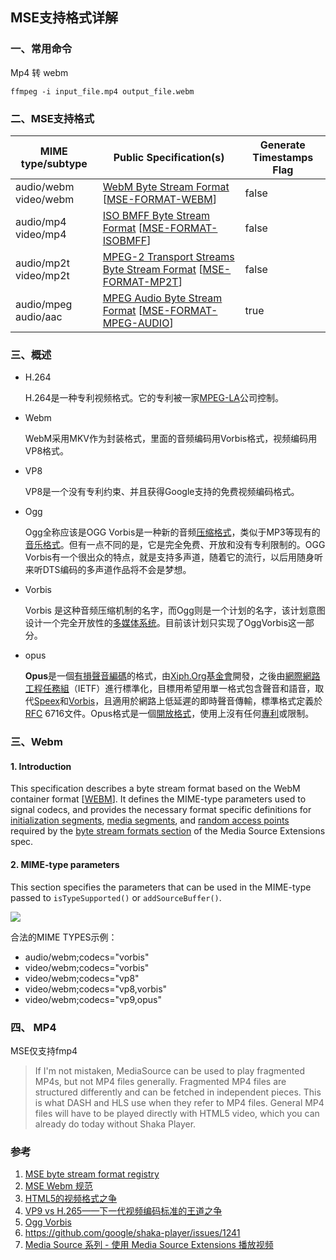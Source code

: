 ## MSE支持格式详解

### 一、常用命令

Mp4 转 webm

```
ffmpeg -i input_file.mp4 output_file.webm
```

### 二、MSE支持格式

| MIME type/subtype     | Public Specification(s)                                      | Generate Timestamps Flag |
| --------------------- | ------------------------------------------------------------ | ------------------------ |
| audio/webm video/webm | [WebM Byte Stream Format](https://www.w3.org/TR/mse-byte-stream-format-webm/) [[MSE-FORMAT-WEBM](https://www.w3.org/TR/mse-byte-stream-format-registry/#bib-MSE-FORMAT-WEBM)] | false                    |
| audio/mp4 video/mp4   | [ISO BMFF Byte Stream Format](https://www.w3.org/TR/mse-byte-stream-format-isobmff/) [[MSE-FORMAT-ISOBMFF](https://www.w3.org/TR/mse-byte-stream-format-registry/#bib-MSE-FORMAT-ISOBMFF)] | false                    |
| audio/mp2t video/mp2t | [MPEG-2 Transport Streams Byte Stream Format](https://www.w3.org/TR/mse-byte-stream-format-mp2t/) [[MSE-FORMAT-MP2T](https://www.w3.org/TR/mse-byte-stream-format-registry/#bib-MSE-FORMAT-MP2T)] | false                    |
| audio/mpeg audio/aac  | [MPEG Audio Byte Stream Format](https://www.w3.org/TR/mse-byte-stream-format-mpeg-audio/) [[MSE-FORMAT-MPEG-AUDIO](https://www.w3.org/TR/mse-byte-stream-format-registry/#bib-MSE-FORMAT-MPEG-AUDIO)] | true                     |

### 三、概述

- H.264

  H.264是一种专利视频格式。它的专利被一家[MPEG-LA](http://en.wikipedia.org/wiki/MPEG-LA)公司控制。

- Webm

  WebM采用MKV作为封装格式，里面的音频编码用Vorbis格式，视频编码用VP8格式。

- VP8

  VP8是一个没有专利约束、并且获得Google支持的免费视频编码格式。 

- Ogg

  Ogg全称应该是OGG Vorbis是一种新的音频[压缩格式](https://baike.baidu.com/item/%E5%8E%8B%E7%BC%A9%E6%A0%BC%E5%BC%8F)，类似于MP3等现有的[音乐格式](https://baike.baidu.com/item/%E9%9F%B3%E4%B9%90%E6%A0%BC%E5%BC%8F)。但有一点不同的是，它是完全免费、开放和没有专利限制的。OGG Vorbis有一个很出众的特点，就是支持多声道，随着它的流行，以后用随身听来听DTS编码的多声道作品将不会是梦想。

- Vorbis

  Vorbis 是这种音频压缩机制的名字，而Ogg则是一个计划的名字，该计划意图设计一个完全开放性的[多媒体系统](https://baike.baidu.com/item/%E5%A4%9A%E5%AA%92%E4%BD%93%E7%B3%BB%E7%BB%9F)。目前该计划只实现了OggVorbis这一部分。

- opus

  **Opus**是一個[有損聲音編碼](https://zh.wikipedia.org/wiki/%E7%A0%B4%E5%A3%9E%E6%80%A7%E8%B3%87%E6%96%99%E5%A3%93%E7%B8%AE#%E9%9F%B3%E8%A8%8A%E5%A3%93%E7%B8%AE)的格式，由[Xiph.Org基金會](https://zh.wikipedia.org/wiki/Xiph.Org%E5%9F%BA%E9%87%91%E6%9C%83)開發，之後由[網際網路工程任務組](https://zh.wikipedia.org/wiki/%E4%BA%92%E8%81%94%E7%BD%91%E5%B7%A5%E7%A8%8B%E4%BB%BB%E5%8A%A1%E7%BB%84)（IETF）進行標準化，目標用希望用單一格式包含聲音和語音，取代[Speex](https://zh.wikipedia.org/wiki/Speex)和[Vorbis](https://zh.wikipedia.org/wiki/Vorbis)，且適用於網路上低延遲的即時聲音傳輸，標準格式定義於[RFC](https://zh.wikipedia.org/wiki/RFC) 6716文件。Opus格式是一個[開放格式](https://zh.wikipedia.org/wiki/%E9%96%8B%E6%94%BE%E6%A0%BC%E5%BC%8F)，使用上沒有任何[專利](https://zh.wikipedia.org/wiki/%E5%B0%88%E5%88%A9)或限制。



### 三、Webm

#### 1. Introduction

This specification describes a byte stream format based on the WebM container format [[WEBM](https://www.w3.org/TR/mse-byte-stream-format-webm/#bib-WEBM)]. It defines the MIME-type parameters used to signal codecs, and provides the necessary format specific definitions for [initialization segments](https://www.w3.org/TR/media-source/#init-segment), [media segments](https://www.w3.org/TR/media-source/#media-segment), and [random access points](https://www.w3.org/TR/media-source/#random-access-point) required by the [byte stream formats section](https://www.w3.org/TR/media-source/#byte-stream-formats) of the Media Source Extensions spec.

#### 2. MIME-type parameters

This section specifies the parameters that can be used in the MIME-type passed to `isTypeSupported()` or `addSourceBuffer()`.

![](http://p1yseh5av.bkt.clouddn.com/18-6-1/92640203.jpg)

合法的MIME TYPES示例：

- audio/webm;codecs="vorbis"
- video/webm;codecs="vorbis"
- video/webm;codecs="vp8"
- video/webm;codecs="vp8,vorbis"
- video/webm;codecs="vp9,opus"

### 四、 MP4

MSE仅支持fmp4

>If I'm not mistaken, MediaSource can be used to play fragmented MP4s, but not MP4 files generally. Fragmented MP4 files are structured differently and can be fetched in independent pieces. This is what DASH and HLS use when they refer to MP4 files. General MP4 files will have to be played directly with HTML5 video, which you can already do today without Shaka Player.





### 参考

1. [MSE byte stream format registry](https://www.w3.org/TR/mse-byte-stream-format-registry/)
2. [MSE Webm 规范](https://www.w3.org/TR/mse-byte-stream-format-webm/)
3. [HTML5的视频格式之争](http://www.ruanyifeng.com/blog/2010/05/html5_codec_fight.html)
4. [VP9 vs H.265——下一代视频编码标准的王道之争](https://zhuanlan.zhihu.com/p/31817775)
5. [Ogg Vorbis](https://baike.baidu.com/item/Ogg%20Vorbis)
6. https://github.com/google/shaka-player/issues/1241
7. [Media Source 系列 - 使用 Media Source Extensions 播放视频](http://www.jackpu.com/media-source-xi-lie/)